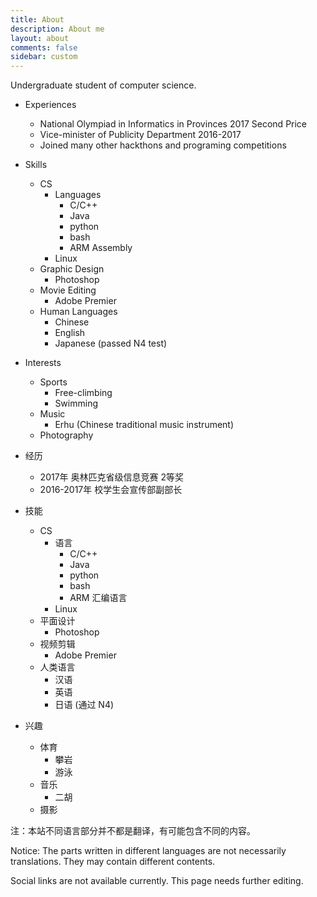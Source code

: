 ```yaml
---
title: About
description: About me
layout: about
comments: false
sidebar: custom
---
```


Undergraduate student of computer science.

* Experiences
  * National Olympiad in Informatics in Provinces 2017 Second Price
  * Vice-minister of Publicity Department 2016-2017
  * Joined many other hackthons and programing competitions
* Skills
  * CS
    * Languages
      * C/C++
      * Java
      * python
      * bash
      * ARM Assembly
    * Linux
  * Graphic Design
    * Photoshop
  * Movie Editing
    * Adobe Premier
  * Human Languages
    * Chinese
    * English
    * Japanese (passed N4 test)
* Interests
  * Sports
    * Free-climbing
    * Swimming
  * Music
    * Erhu (Chinese traditional music instrument)
  * Photography

* 经历
  * 2017年 奥林匹克省级信息竞赛 2等奖
  * 2016-2017年 校学生会宣传部副部长
* 技能
  * CS
    * 语言
      * C/C++
      * Java
      * python
      * bash
      * ARM 汇编语言
    * Linux
  * 平面设计
    * Photoshop
  * 视频剪辑
    * Adobe Premier
  * 人类语言
    * 汉语
    * 英语
    * 日语 (通过 N4)
* 兴趣
  * 体育
    * 攀岩
    * 游泳
  * 音乐
    * 二胡
  * 摄影

注：本站不同语言部分并不都是翻译，有可能包含不同的内容。

Notice: The parts written in different languages are not necessarily translations. They may contain different contents.

Social links are not available currently. This page needs further editing.